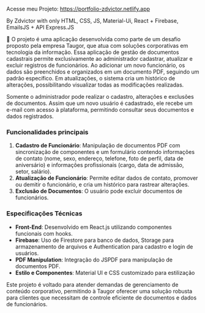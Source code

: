 Acesse meu Projeto: https://portfolio-zdvictor.netlify.app

By Zdvictor with only HTML, CSS, JS, Material-Ui, React + Firebase, EmailsJS + API Express.JS

🚀 O projeto é uma aplicação desenvolvida como parte de um desafio proposto pela empresa Taugor, que atua com soluções corporativas em tecnologia da informação. Essa aplicação de gestão de documentos cadastrais permite exclusivamente ao administrador cadastrar, atualizar e excluir registros de funcionários. Ao adicionar um novo funcionário, os dados são preenchidos e organizados em um documento PDF, seguindo um padrão específico. Em atualizações, o sistema cria um histórico de alterações, possibilitando visualizar todas as modificações realizadas.

Somente o administrador pode realizar o cadastro, alterações e exclusões de documentos. Assim que um novo usuário é cadastrado, ele recebe um e-mail com acesso à plataforma, permitindo consultar seus documentos e dados registrados.

### Funcionalidades principais <br />
1. **Cadastro de Funcionário**: Manipulação de documentos PDF com sincronização de componentes e um formulário contendo informações de contato (nome, sexo, endereço, telefone, foto de perfil, data de aniversário) e informações profissionais (cargo, data de admissão, setor, salário).  <br />
2. **Atualização de Funcionário**: Permite editar dados de contato, promover ou demitir o funcionário, e cria um histórico para rastrear alterações. <br />
3. **Exclusão de Documentos**: O usuário pode excluir documentos de funcionários. <br />

### Especificações Técnicas <br />
- **Front-End**: Desenvolvido em React.js utilizando componentes funcionais com hooks. <br />
- **Firebase**: Uso de Firestore para banco de dados, Storage para armazenamento de arquivos e Authentication para cadastro e login de usuários. <br />
- **PDF Manipulation**: Integração do JSPDF para manipulação de documentos PDF. <br />
- **Estilo e Componentes**: Material UI e CSS customizado para estilização<br />


Este projeto é voltado para atender demandas de gerenciamento de conteúdo corporativo, permitindo à Taugor oferecer uma solução robusta para clientes que necessitam de controle eficiente de documentos e dados de funcionários. <br />
